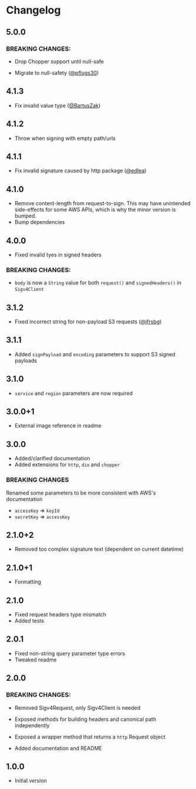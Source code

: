 # Changelog

## 5.0.0

### **BREAKING CHANGES:**

- Drop Chopper support until null-safe

- Migrate to null-safety ([@pflugs30](https://github.com/pflugs30))

## 4.1.3

- Fix invalid value type ([@BartusZak](https://github.com/BartusZak))

## 4.1.2

- Throw when signing with empty path/urls

## 4.1.1

- Fix invalid signature caused by http package ([@edlea](https://github.com/edlea))

## 4.1.0

- Remove content-length from request-to-sign. This may have unintended side-effects for some AWS APIs, which is why the minor version is bumped.
- Bump dependencies

## 4.0.0

- Fixed invalid tyes in signed headers

### **BREAKING CHANGES:**

- `body` is now a `String` value for both `request()` and `signedHeaders()` in `Sigv4Client`

## 3.1.2

- Fixed incorrect string for non-payload S3 requests ([@jfrsbg](https://github.com/jfrsbg))

## 3.1.1

- Added `signPayload` and `encoding` parameters to support S3 signed payloads

## 3.1.0

- `service` and `region` parameters are now required

## 3.0.0+1

- External image reference in readme

## 3.0.0

- Added/clarified documentation
- Added extensions for `http`, `dio` and `chopper`

### **BREAKING CHANGES**

Renamed some parameters to be more consistent with AWS's documentation

- `accessKey` => `keyId`
- `secretKey` => `accessKey`

## 2.1.0+2

- Removed too complex signature text (dependent on current datetime)

## 2.1.0+1

- Formatting

## 2.1.0

- Fixed request headers type mismatch
- Added tests

## 2.0.1

- Fixed non-string query parameter type errors
- Tweaked readme

## 2.0.0

### **BREAKING CHANGES:**

- Removed Sigv4Request, only Sigv4Client is needed
- Exposed methods for building headers and canonical path independently
- Exposed a wrapper method that returns a `http` Request object

- Added documentation and README

## 1.0.0

- Initial version
